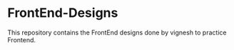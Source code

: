 # FrontEnd-Designs
This repository contains the FrontEnd designs done by vignesh to practice Frontend.
